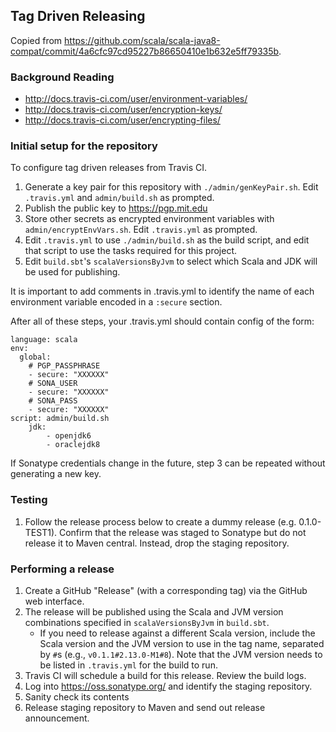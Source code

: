## Tag Driven Releasing

Copied from https://github.com/scala/scala-java8-compat/commit/4a6cfc97cd95227b86650410e1b632e5ff79335b.

### Background Reading

  - http://docs.travis-ci.com/user/environment-variables/
  - http://docs.travis-ci.com/user/encryption-keys/
  - http://docs.travis-ci.com/user/encrypting-files/

### Initial setup for the repository

To configure tag driven releases from Travis CI.

  1. Generate a key pair for this repository with `./admin/genKeyPair.sh`.
     Edit `.travis.yml` and `admin/build.sh` as prompted.
  2. Publish the public key to https://pgp.mit.edu
  3. Store other secrets as encrypted environment variables with `admin/encryptEnvVars.sh`.
     Edit `.travis.yml` as prompted.
  4. Edit `.travis.yml` to use `./admin/build.sh` as the build script,
     and edit that script to use the tasks required for this project.
  5. Edit `build.sbt`'s `scalaVersionsByJvm` to select which Scala and JDK will
     be used for publishing.

It is important to add comments in .travis.yml to identify the name
of each environment variable encoded in a `:secure` section.

After all of these steps, your .travis.yml should contain config of the
form:

	language: scala
	env:
	  global:
	    # PGP_PASSPHRASE
	    - secure: "XXXXXX"
	    # SONA_USER
	    - secure: "XXXXXX"
	    # SONA_PASS
	    - secure: "XXXXXX"
	script: admin/build.sh
        jdk:
            - openjdk6
            - oraclejdk8

If Sonatype credentials change in the future, step 3 can be repeated
without generating a new key.

### Testing

  1. Follow the release process below to create a dummy release (e.g. 0.1.0-TEST1).
     Confirm that the release was staged to Sonatype but do not release it to Maven
     central. Instead, drop the staging repository.

### Performing a release

  1. Create a GitHub "Release" (with a corresponding tag) via the GitHub
     web interface.
  2. The release will be published using the Scala and JVM version combinations specified
     in `scalaVersionsByJvm` in `build.sbt`.
     - If you need to release against a different Scala version, include the Scala version
       and the JVM version to use in the tag name, separated by `#`s (e.g., `v0.1.1#2.13.0-M1#8`).
       Note that the JVM version needs to be listed in `.travis.yml` for the build to run.
  3. Travis CI will schedule a build for this release. Review the build logs.
  4. Log into https://oss.sonatype.org/ and identify the staging repository.
  5. Sanity check its contents
  6. Release staging repository to Maven and send out release announcement.

